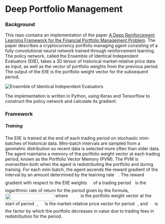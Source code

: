 # Deep Portfolio Management

### Background
This repo contains an implementation of the paper [A Deep Reinforcement Learning Framework for the Financial Portfolio Management Problem](https://arxiv.org/pdf/1706.10059.pdf). The paper describes a cryptocurrency portfolio managing agent consisting of a fully convolutional neural network trained through reinforcement learning. The policy network, called the Ensemble of Identical Independent Evaluators (EIIE), takes a 3D tensor of historical market-relative price data as input, as well as the vector of portfolio weights from the previous period. The output of the EIIE is the portfolio weight vector for the subsequent period. 

![Ensemble of Identical Independent Evaluators](https://i.imgur.com/vbebH1c.png)

The implementation is written in Python, using Keras and Tensorflow to construct the policy network and calculate its gradient.

### Framework
##### Training
The EIIE is trained at the end of each trading period on stochastic mini-batches of historical data.
Mini-batch intervals are sampled from a geometric distribution so recent data is selected more often than older data. The agent maintains a memory of the portfolio weight vector at each trading period, known as the Portfolio Vector Memory (PVM). The PVM is overwritten both when the agent is redistributing the portfolio and during training. For each mini-batch, the agent ascends the reward gradient of the interval by an amount determined by the learning rate <img src="https://raw.githubusercontent.com/EthanBraun/DeepPortfolioManagement/master/svgs/fd8be73b54f5436a5cd2e73ba9b6bfa9.svg?invert_in_darkmode&sanitize=true" align=middle width=9.553335pt height=22.745910000000016pt/>. The reward gradient with respect to the EIIE weights <img src="https://raw.githubusercontent.com/EthanBraun/DeepPortfolioManagement/master/svgs/1f9fba1e48d4c49a6c5797348692dae8.svg?invert_in_darkmode&sanitize=true" align=middle width=12.635370000000002pt height=22.745910000000016pt/> of a trading period <img src="https://raw.githubusercontent.com/EthanBraun/DeepPortfolioManagement/master/svgs/4f4f4e395762a3af4575de74c019ebb5.svg?invert_in_darkmode&sanitize=true" align=middle width=5.9139630000000025pt height=20.14650000000001pt/> is the logarithmic rate of return for the period given by the formula, 
<img src="https://raw.githubusercontent.com/EthanBraun/DeepPortfolioManagement/master/svgs/69638df5a3699d49b88cb55142536baa.svg?invert_in_darkmode&sanitize=true" align=middle width=158.75359500000002pt height=24.56552999999997pt/>
where <img src="https://raw.githubusercontent.com/EthanBraun/DeepPortfolioManagement/master/svgs/3b20867687e9b5bec3d45e0fe50dc663.svg?invert_in_darkmode&sanitize=true" align=middle width=33.4356pt height=14.102549999999994pt/> is the portfolio weight vector at the start of period <img src="./svgs/4f4f4e395762a3af4575de74c019ebb5.svg?invert_in_darkmode&sanitize=true" align=middle width=5.9139630000000025pt height=20.14650000000001pt/>, <img src="./svgs/371fd45e7034625fe91e89b9280894a2.svg?invert_in_darkmode&sanitize=true" align=middle width=12.976590000000002pt height=14.102549999999994pt/> is the market-relative price vector for period <img src="./svgs/4f4f4e395762a3af4575de74c019ebb5.svg?invert_in_darkmode&sanitize=true" align=middle width=5.9139630000000025pt height=20.14650000000001pt/>, and <img src="https://raw.githubusercontent.com/EthanBraun/DeepPortfolioManagement/master/svgs/7febcd8fabfac849c47f1b52dbd43d9a.svg?invert_in_darkmode&sanitize=true" align=middle width=14.815185000000001pt height=14.102549999999994pt/> is the factor by which the portfolio decreases in value due to trading fees in redistribution for the period.
